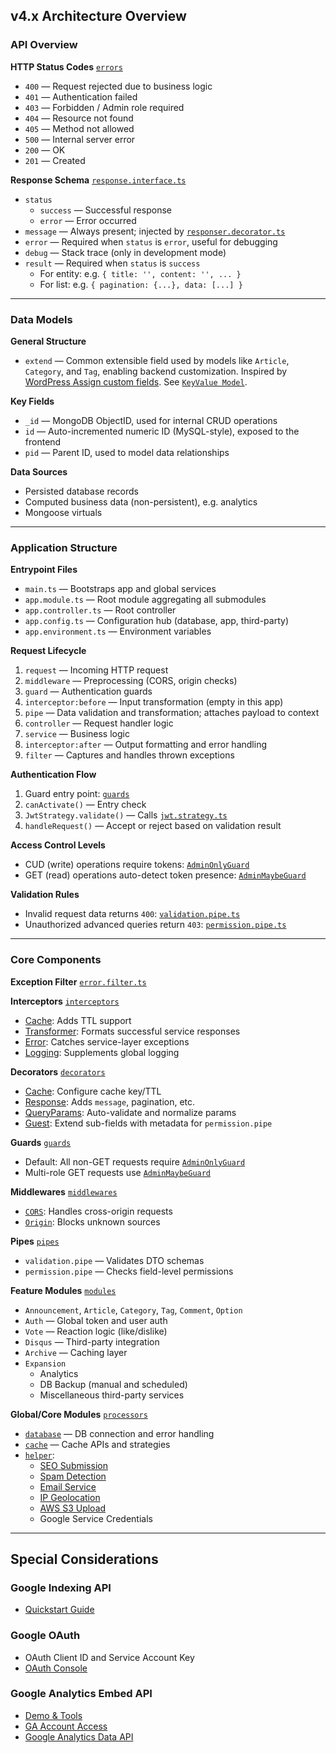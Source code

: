 ## v4.x Architecture Overview

### API Overview

**HTTP Status Codes** [`errors`](/src/errors)

- `400` — Request rejected due to business logic
- `401` — Authentication failed
- `403` — Forbidden / Admin role required
- `404` — Resource not found
- `405` — Method not allowed
- `500` — Internal server error
- `200` — OK
- `201` — Created

**Response Schema** [`response.interface.ts`](/src/interfaces/response.interface.ts)

- `status`
  - `success` — Successful response
  - `error` — Error occurred
- `message` — Always present; injected by [`responser.decorator.ts`](/src/decorators/responser.decorator.ts)
- `error` — Required when `status` is `error`, useful for debugging
- `debug` — Stack trace (only in development mode)
- `result` — Required when `status` is `success`
  - For entity: e.g. `{ title: '', content: '', ... }`
  - For list: e.g. `{ pagination: {...}, data: [...] }`

---

### Data Models

**General Structure**

- `extend` — Common extensible field used by models like `Article`, `Category`, and `Tag`, enabling backend customization. Inspired by [WordPress Assign custom fields](https://wordpress.org/documentation/article/assign-custom-fields/). See [`KeyValue Model`](src/models/key-value.model.ts).

**Key Fields**

- `_id` — MongoDB ObjectID, used for internal CRUD operations
- `id` — Auto-incremented numeric ID (MySQL-style), exposed to the frontend
- `pid` — Parent ID, used to model data relationships

**Data Sources**

- Persisted database records
- Computed business data (non-persistent), e.g. analytics
- Mongoose virtuals

---

### Application Structure

**Entrypoint Files**

- `main.ts` — Bootstraps app and global services
- `app.module.ts` — Root module aggregating all submodules
- `app.controller.ts` — Root controller
- `app.config.ts` — Configuration hub (database, app, third-party)
- `app.environment.ts` — Environment variables

**Request Lifecycle**

1. `request` — Incoming HTTP request
2. `middleware` — Preprocessing (CORS, origin checks)
3. `guard` — Authentication guards
4. `interceptor:before` — Input transformation (empty in this app)
5. `pipe` — Data validation and transformation; attaches payload to context
6. `controller` — Request handler logic
7. `service` — Business logic
8. `interceptor:after` — Output formatting and error handling
9. `filter` — Captures and handles thrown exceptions

**Authentication Flow**

1. Guard entry point: [`guards`](/src/guards)
2. `canActivate()` — Entry check
3. `JwtStrategy.validate()` — Calls [`jwt.strategy.ts`](/src/modules/auth/jwt.strategy.ts)
4. `handleRequest()` — Accept or reject based on validation result

**Access Control Levels**

- CUD (write) operations require tokens: [`AdminOnlyGuard`](/src/guards/admin-only.guard.ts)
- GET (read) operations auto-detect token presence: [`AdminMaybeGuard`](/src/guards/admin-maybe.guard.ts)

**Validation Rules**

- Invalid request data returns `400`: [`validation.pipe.ts`](/src/pipes/validation.pipe.ts)
- Unauthorized advanced queries return `403`: [`permission.pipe.ts`](/src/pipes/permission.pipe.ts)

---

### Core Components

**Exception Filter** [`error.filter.ts`](/src/filters/error.filter.ts)

**Interceptors** [`interceptors`](/src/interceptors)

- [Cache](/src/interceptors/cache.interceptor.ts): Adds TTL support
- [Transformer](/src/interceptors/transform.interceptor.ts): Formats successful service responses
- [Error](/src/interceptors/error.interceptor.ts): Catches service-layer exceptions
- [Logging](/src/interceptors/logging.interceptor.ts): Supplements global logging

**Decorators** [`decorators`](/src/decorators)

- [Cache](/src/decorators/cache.decorator.ts): Configure cache key/TTL
- [Response](/src/decorators/responsor.decorator.ts): Adds `message`, pagination, etc.
- [QueryParams](/src/decorators/queryparams.decorator.ts): Auto-validate and normalize params
- [Guest](/src/decorators/guest.decorator.ts): Extend sub-fields with metadata for `permission.pipe`

**Guards** [`guards`](/src/guards)

- Default: All non-GET requests require [`AdminOnlyGuard`](/src/guards/admin-only.guard.ts)
- Multi-role GET requests use [`AdminMaybeGuard`](/src/guards/admin-maybe.guard.ts)

**Middlewares** [`middlewares`](/src/middlewares)

- [`CORS`](/src/middlewares/cors.middleware.ts): Handles cross-origin requests
- [`Origin`](/src/middlewares/origin.middleware.ts): Blocks unknown sources

**Pipes** [`pipes`](/src/pipes)

- `validation.pipe` — Validates DTO schemas
- `permission.pipe` — Checks field-level permissions

**Feature Modules** [`modules`](/src/modules)

- `Announcement`, `Article`, `Category`, `Tag`, `Comment`, `Option`
- `Auth` — Global token and user auth
- `Vote` — Reaction logic (like/dislike)
- `Disqus` — Third-party integration
- `Archive` — Caching layer
- `Expansion`
  - Analytics
  - DB Backup (manual and scheduled)
  - Miscellaneous third-party services

**Global/Core Modules** [`processors`](/src/processors)

- [`database`](/src/processors/database) — DB connection and error handling
- [`cache`](/src/processors/cache) — Cache APIs and strategies
- [`helper`](/src/processors/helper):
  - [SEO Submission](/src/processors/helper/helper.service.seo.ts)
  - [Spam Detection](/src/processors/helper/helper.service.akismet.ts)
  - [Email Service](/src/processors/helper/helper.service.email.ts)
  - [IP Geolocation](/src/processors/helper/helper.service.ip.ts)
  - [AWS S3 Upload](/src/processors/helper/helper.service.aws.ts)
  - Google Service Credentials

---

## Special Considerations

### Google Indexing API

- [Quickstart Guide](https://developers.google.com/search/apis/indexing-api/v3/quickstart)

### Google OAuth

- OAuth Client ID and Service Account Key
- [OAuth Console](https://console.developers.google.com/apis/credentials)

### Google Analytics Embed API

- [Demo & Tools](https://ga-dev-tools.appspot.com/embed-api/)
- [GA Account Access](https://marketingplatform.google.com/home/accounts)
- [Google Analytics Data API](https://developers.google.com/analytics/devguides/reporting/data/v1)
